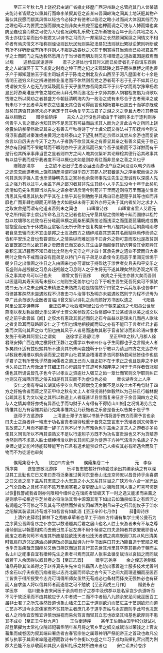 <!-- { "loadSidebar": true } -->
　　至正三年秋七月上饶祝君由湖广省掾史经歴广西浔州路之总管府其门人曾某请夫能诗者皆赋之以重其行而命李某叙其卷之首某曰吾闻岭海之间其土地沃肥其物产蕃伙其民愿而颛其风悍以轻古今必择才有徳者以临涖之略小过而尚大体因其俗而为之理也苟以为要荒之服而鄙夷之则非矣夫熊虎至猛也柙而调之可使与人博而嬉也禽防至蠢也食而敎之可使为人役也况我朝礼乐敎化之所渐被殆百年于此而其地之名人秀士亦往往辈而出今祝君又以诗书之习而为一邦案牍之长然颇闻案牍之间情文不相称者有焉夫情文不相称则诬诬则民玩民玩则易犯法易犯法则狱讼繁狱讼繁则听断或有所不详听断或有所不详则人不服是故春秋之义在于刑赏得其当焉而已矣祝君盖有学之士而同门之先达毅然愿用力于当世者而朋友则又有相赠遗之道故辄因是叙焉而以规
　　送杨显民逺游序
　　君子之游处也惟其时义而已矣昔者孔子自谓东西南北之人故辙环于天下求夏之时商之坤干而之杞之宋观延陵之葬子而往嬴博之间也善子产于郑知蘧伯玉于衞主司城贞子于陈南之荆北及农山西至于河凡歴国者七十余是皆明王道穷义利之辨进徳修业虽老而不休然则吾党之游者苟不志于孔子不如其已也或谓彼大圣人也无乃欲延跂而及于天乎虽然亦吾同类耳不于此乎学而焉学豫章杨君显民将游秦淮歴齐鲁之墟过泰山拜孔林而迤北至于京师其郡人胡君栢友倡为诗歌以饯赠之所以奨劝之者甚盛方今朝廷清明海内为一政治之或有未尽合于古者膏泽之或有未尽下于民者草莱布衣之徒虽无其位皆可得而言也矧杨君年已逾五十而学亦既成章矣其遇否其通塞未必不素定于其中余复举夫古君子之游之义之尊且大者扵其卷端益以相勉云
　　赠徐伯辀序
　　夫众人之行役也非或由于干禄则多出于逐利则亦何贵乎人言之赠必也知其所不足思其有可益而后求其人而为之言此古今之所同上饶徐震伯辀拳拳然欲显其亲之有善去年秋得诗于学士虞公既又得法书于阳抚州今则又将浮彭蠡而过秦淮或由黄河之南经泰山之下望孔林而走京师以其尝从余游也而复欲余言以自厉夫古今天下之为人子者孰不欲显其亲之有善显其亲之有善义莫先于修己然亦有因循而不果驰骛而不暇则亦终于没没焉而已矣今吾子凝重而不浮详黙而有干是行也其所承事非当世之显者则四方之闻人瞻其仪榘听其论辨稔其德行洽其政事其有以益乎我而成乎我者度不可以概也夫如是则亦焉往而非显亲之善之义也乎
　　赠陈彦清序
　　士之欲不汨汨乎生者必当出而游也户庭之间没没以朝夕闾巷之途忽忽而遂老焉上饶陈頴彦清谓将游乎四方其郡人祝君蕃逺为之序余取而读之亦何其沨沨乎强人意也彦清静明先生之冡孙也余获师事先生先生之至诚有以深感人先生之强力有以过乎人余盖下邑之鄙习者耳非先生其终小人乎先生没今十年于此矣见彦清如见先生焉顾当以先生之语余者语彦清今则苟非干里而近则将万里而遥矣惟彦清思其先祖思其执友俨乎其在上恪乎其在侧勉勉乎其弗自已也楚楚乎其等也抑而非靡也广而非肆也顺而无所随也犬如是纵未得于其外亦将无失于其内者矣时之求才人之取友舍是而谓有他道者吾则未之闻也
　　山晖堂诗序
　　山晖堂者里人艾君元守之所作而学士虞公所命名且为之记者也初元守垦其居之傍隙地十畆而圃缭以松竹益以坟壤移名花致竒石分畦而纵横之而桑柘菓蔬凿池而浅深之而莲菱菰蒲既成或擕锄抱瓮而无所于休或觞豆賔客而无所于陈于是复构屋十有八楹其间而后朝莫晴雨寒暑食息去留而无不宜由是邦之士友及四方之缙绅咸嘉其志美其名而赋咏焉传而诵之皆和平安乐之音也吾甞谓世人之情易纵而难足岂不曰身外之物可意而取也是故贫则欲富既富已而乂欲其身之贵既贵已而又欲久其生由是而颠倒其智虑劳役其骨筋殚其委积忘其迟暮而不知已者比比然也今元守之年才四十耳承先世之遗业不营而自大奉明时之敎令不戒而自安有昆弟足以持门户有子弟足以备使令无怨恶于里闾无怵惕于朝夕日之出惟圃之往日之入由圃来也亦可谓优于持盈达于涉世者矣且夫和平安乐之音盛则奔趍觊觎之习息奔趍觊觎之习息则人之于生将无不遂其理矣然则游观之所燕乐之事其亦乌可以已也夫
　　赠曾文哲行医序
　　疾病之于死生亦甚大矣而吾则以医适司其寿天焉苟未授以匕剂则生死盖尔也勺合下于咽生吾生死吾死矣可不慎欤或曰无乃识之未至辨之未精更之未熟故为若是惴惴然乎曰譬之于兵兵危事也昔李广将律甚畧疎然未尝遇败程不识夜击刁斗治簿书及明亦未尝遇败然则宁为程不识毋为李广此余毎欲为业医者言临川曾文哲以诗礼之余而颇好方书因以遗之
　　弋阳县阿里公宣差诗卷序
　　至正四年之秋西域阿里公受命于朝来监信之弋阳县公世居燕南以孝友称故御史季公某学士贾公某参政苏公伯脩郎中王公某或诗以美之或文以纪之前乎此尝监【阙】之胶水有恵政其民述而刻之石今兹益以是理未几而邑人歌咏之者复盈耳而载路顾安仁之于弋阳也壤地相接闻而知之亦有不能已于言者桂君才甫集而次焉何其声之似弋阳也由其风于人者易而速故其形于音者皆谅而和论语曰惟孝友施于有政其阿里公之谓矣
　　送徐学正赴静江序
　　至正甲申之秋八月郡人徐君继安捧广西连帅之檄将往正静江之儒学以书来曰仆与子生同郡也子之言赠夫人者多矣顾仆适有兹役勉其所不逮资其所未闻岂独靳于仆乎敢以为请且四方之先达亦有以敎我者用缮以俱余读而爱之若庐山杜君某会稽潘君多吉同郡杨君闻翁皆佳作也信乎君子之有所誉处乎然吾闻儒者之道正己而人自正初不在于求正之也且是非之不辨也久矣正其大毋汲汲于其细正其心毋屑屑于其迹可也矧庠序之间于于洋洋者皆冠服儒也其所诵说皆孔子也今子以孝友之资逾壮入强艾之齿一筮仕而官则文学职则纠正地则又在海隅淳愿之俗夫如是有其实而不为虚位也必矣
　　赠长湖寺文上人序
　　安仁之南有寺曰长湖其栋宇岁久且圮顾僧食无余赢不足以役土木不免匄财于四方之好施舎者而葺之至正甲申之秋有文上人者将曵锡持鉢毅然以为己任且行翰林倪公疏其志复为文以宠之其所以称道上人者既甚详且信而复来征言于余吾闻四方之风与人之情其嗜好亦或有异吾徒手而匄财于人有得有不得矧山川旅之况饥渇劳苦之情惟其忍乃有容惟其勤乃克集事惟其公乃获施者之乐舍是吾无以告矣于是乎书
　　送邓子方逺游序
　　上清道士邓子方屡以书抵予谓将游乎四方而需予言也余曰夫士之游者非一端志于功名富贵者岂待轻重于吾党之空言志于货殖者则又何俟于言故诺之几月而不能措一辞子方岂不以予为有难色也乎盖余之言夫人之游者亦多矣使其义同言所以不再其语熟文不足以行逺矧子方既不为功名富贵游也又不为货殖游也然则苟不求髙人胜士缙绅博洽以新长其闻见是为徒游子方神气洁清为名族之子为良师之徒又能吟诗能鼓琴能写竹石且有道术能禁妖怪己人疾疢其必有所遇合而及于物而不为徒游也审矣















　　俟庵集卷十九
　　钦定四库全书
　　俟庵集卷二十　　　　　　元　李存　撰序类
　　送鲁志敏北游序
　　乐平鲁志敏甚好作诗尝过余出其编余读之有以深见其工且勤也它日又来曰吾将泛秦淮过黄河东登泰山北走京师庶以昌吾诗乎余喜谓之曰文章之髙下盖系其志意之小大志意之小大又系其耳目之广狭方今六合一家光岳之气全政敎之具修子能不逺万里阅寒暑之变更歴山川之夷险其间人事之可喜可愕足以恢我警戒我者则亦何限矧今缙绅之在馆阁者皆极天下一时之选又能求而亲薰之是则承乎松栢近乎芝兰者必将浩浩其胷中源源其笔下如出云如涌泉如玉之有辉河之有润遏之不可修之不及其有不期然而然者矣因举酒为别且曰子之归吾能俟子于洎水之阳解其装读其诗苟或不如吾言有如此酒【至正辛夘七月作】
　　薛卿诗序
　　上清外史薛君卿林下之秀敏卓荦者也早工于诗四方传诵有集学士揭公曼石为之序黄公晋卿复序之仆亦尝以数语题其后君之居山也名人胜士来游者未有不与之尊俎倾倒且以翰墨相欢而去他日忽手足左痹不用仆候谓之曰夫造物者其欲废我耶吾从而废之若我何苟不肯废其所废是独欲迍天者也迍天者谓之病病既而□其以风日清美时辄肩舆造邻室遇酒必醉遇饭必饱且赋诗为行草书因喜曰其无乃能自造于安顺之域也乎吾奚疾哉吾固瘳矣又他日痛饮而逝其言行其先世其州里其卒葬其锡命于朝而主名山川之祀事自宜有搢绅先生之素者书焉而其郡人张率孟循复赋诗以哀惜之而同赋者若干人余因得以叙其卷之首【至正乙酉】
　　赠李志尧序
　　余之侄志尧制炼诸品丹砂其法盖得之于赵养真先生先生竒伟磊落人也防出家着道士服多伎术尤善制炼金石以疗夫疾患沉痼者是以志尧北面而师承之古今天下之间大而理道细而巫医百工皆贵于得所授受今志尧可谓得所师矣虽然无苟成必也备材而择良无强售必也有征而人自求盖人将以信其师者而遂信之可不勉欤【至正丙戌三月作】
　　赠姜永吉学医序
　　临川姜永吉来问医于余余咲曰子之郡中及傍郡以是名家岂少余道听而不习于故泛采而不由其綂应于人中者或一二而不中者恒八九顾余安足问哉巫医百工虽非士君子之所先事然皆道也象山陆先生曰主于道则欲消而艺进主于艺则欲炽而道亡艺亦不进今永吉儒家而不贫其所主者庶几多于道乎吾姑与永吉商防乎此可也况医者人之司命宜安雅宜详慎勿游视而易勿驾言而轻其立志也欲坚其培基也欲厚则不患其不成矣【至正壬午秋九月】
　　王伯衡诗序
　　某年王伯衡由国学积分就试礼部登第擢为太常礼仪院郊祀署丞明年某月将之官乡里之姻交咸赋诗以荣饯之上官友蕃集而成卷因为叙其端曰署丞者古春官宗伯之属尊神明严祭祀帝王之首政也故凡公卿与执事于其间者率隆道德而敦诗书今伯衡以方盛之年习于成均首擢礼官出而为剧郡大邑能不忘恭敬而和其民人吾知礼乐之材所由来者也
　　安仁讼决诗卷序
